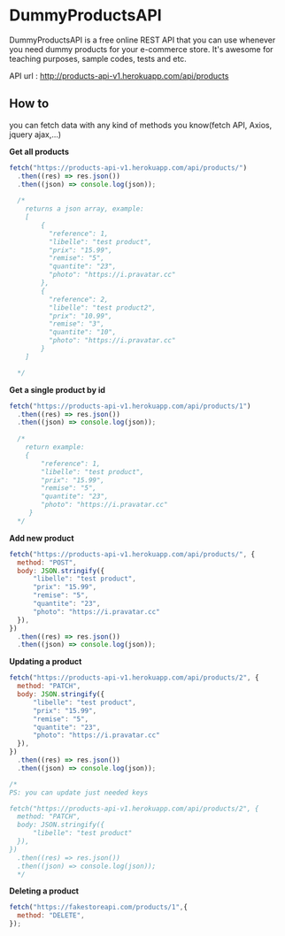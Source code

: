 # DummyProductsAPI

DummyProductsAPI is a free online REST API that you can use whenever you need dummy products for your e-commerce store. It's awesome for teaching purposes, sample codes, tests and etc.

API url : http://products-api-v1.herokuapp.com/api/products

## How to
you can fetch data with any kind of methods you know(fetch API, Axios, jquery ajax,...)

**Get all products**
```js
fetch("https://products-api-v1.herokuapp.com/api/products/")
  .then((res) => res.json())
  .then((json) => console.log(json));
  
  /*
    returns a json array, example:
    [
        {
          "reference": 1,
          "libelle": "test product",
          "prix": "15.99",
          "remise": "5",
          "quantite": "23",
          "photo": "https://i.pravatar.cc"
        },
        {
          "reference": 2,
          "libelle": "test product2",
          "prix": "10.99",
          "remise": "3",
          "quantite": "10",
          "photo": "https://i.pravatar.cc"
        }
    ]

  */
```
**Get a single product by id**
```js
fetch("https://products-api-v1.herokuapp.com/api/products/1")
  .then((res) => res.json())
  .then((json) => console.log(json));
  
  /*
    return example:
    {
        "reference": 1,
        "libelle": "test product",
        "prix": "15.99",
        "remise": "5",
        "quantite": "23",
        "photo": "https://i.pravatar.cc"
     }
  */
```

**Add new product**
```js
fetch("https://products-api-v1.herokuapp.com/api/products/", {
  method: "POST",
  body: JSON.stringify({
      "libelle": "test product",
      "prix": "15.99",
      "remise": "5",
      "quantite": "23",
      "photo": "https://i.pravatar.cc"
  }),
})
  .then((res) => res.json())
  .then((json) => console.log(json));
```
**Updating a product**
```js
fetch("https://products-api-v1.herokuapp.com/api/products/2", {
  method: "PATCH",
  body: JSON.stringify({
      "libelle": "test product",
      "prix": "15.99",
      "remise": "5",
      "quantite": "23",
      "photo": "https://i.pravatar.cc"
  }),
})
  .then((res) => res.json())
  .then((json) => console.log(json));

/* 
PS: you can update just needed keys

fetch("https://products-api-v1.herokuapp.com/api/products/2", {
  method: "PATCH",
  body: JSON.stringify({
      "libelle": "test product"
  }),
})
  .then((res) => res.json())
  .then((json) => console.log(json)); 
  */
```

**Deleting a product**
```js
fetch("https://fakestoreapi.com/products/1",{
  method: "DELETE",
});
```
